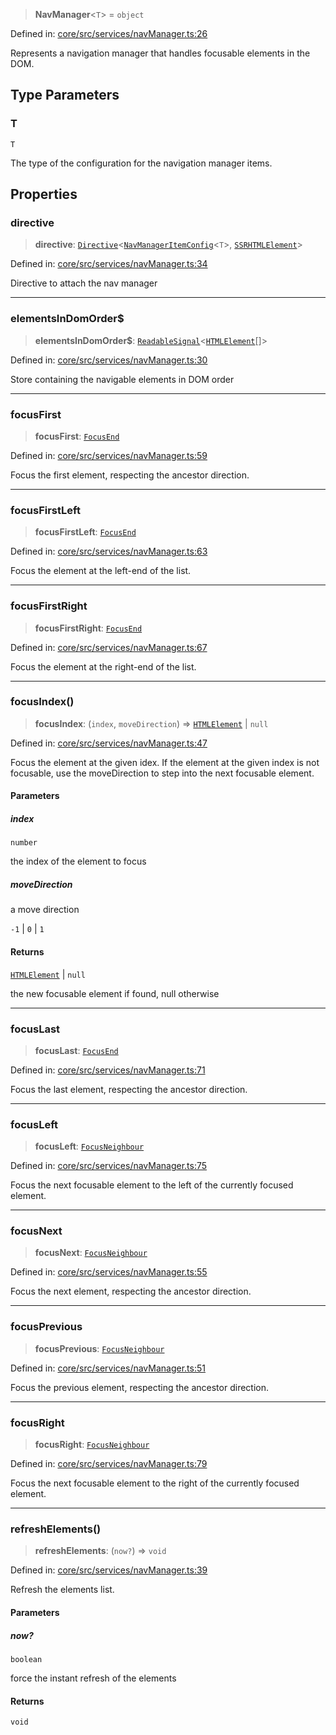 > **NavManager**\<`T`\> = `object`

Defined in: [core/src/services/navManager.ts:26](https://github.com/AmadeusITGroup/AgnosUI/blob/cc106a60435f60bc80ff8e70ab2cbe3220d1407a/core/src/services/navManager.ts#L26)

Represents a navigation manager that handles focusable elements in the DOM.

## Type Parameters

### T

`T`

The type of the configuration for the navigation manager items.

## Properties

### directive

> **directive**: [`Directive`](Directive.md)\<[`NavManagerItemConfig`](../interfaces/NavManagerItemConfig.md)\<`T`\>, [`SSRHTMLElement`](../interfaces/SSRHTMLElement.md)\>

Defined in: [core/src/services/navManager.ts:34](https://github.com/AmadeusITGroup/AgnosUI/blob/cc106a60435f60bc80ff8e70ab2cbe3220d1407a/core/src/services/navManager.ts#L34)

Directive to attach the nav manager

***

### elementsInDomOrder$

> **elementsInDomOrder$**: [`ReadableSignal`](https://amadeusitgroup.github.io/tansu/interfaces/ReadableSignal.html)\<[`HTMLElement`](https://developer.mozilla.org/docs/Web/API/HTMLElement)[]\>

Defined in: [core/src/services/navManager.ts:30](https://github.com/AmadeusITGroup/AgnosUI/blob/cc106a60435f60bc80ff8e70ab2cbe3220d1407a/core/src/services/navManager.ts#L30)

Store containing the navigable elements in DOM order

***

### focusFirst

> **focusFirst**: [`FocusEnd`](FocusEnd.md)

Defined in: [core/src/services/navManager.ts:59](https://github.com/AmadeusITGroup/AgnosUI/blob/cc106a60435f60bc80ff8e70ab2cbe3220d1407a/core/src/services/navManager.ts#L59)

Focus the first element, respecting the ancestor direction.

***

### focusFirstLeft

> **focusFirstLeft**: [`FocusEnd`](FocusEnd.md)

Defined in: [core/src/services/navManager.ts:63](https://github.com/AmadeusITGroup/AgnosUI/blob/cc106a60435f60bc80ff8e70ab2cbe3220d1407a/core/src/services/navManager.ts#L63)

Focus the element at the left-end of the list.

***

### focusFirstRight

> **focusFirstRight**: [`FocusEnd`](FocusEnd.md)

Defined in: [core/src/services/navManager.ts:67](https://github.com/AmadeusITGroup/AgnosUI/blob/cc106a60435f60bc80ff8e70ab2cbe3220d1407a/core/src/services/navManager.ts#L67)

Focus the element at the right-end of the list.

***

### focusIndex()

> **focusIndex**: (`index`, `moveDirection`) => [`HTMLElement`](https://developer.mozilla.org/docs/Web/API/HTMLElement) \| `null`

Defined in: [core/src/services/navManager.ts:47](https://github.com/AmadeusITGroup/AgnosUI/blob/cc106a60435f60bc80ff8e70ab2cbe3220d1407a/core/src/services/navManager.ts#L47)

Focus the element at the given idex.
If the element at the given index is not focusable, use the moveDirection to step into the next focusable element.

#### Parameters

##### index

`number`

the index of the element to focus

##### moveDirection

a move direction

`-1` | `0` | `1`

#### Returns

[`HTMLElement`](https://developer.mozilla.org/docs/Web/API/HTMLElement) \| `null`

the new focusable element if found, null otherwise

***

### focusLast

> **focusLast**: [`FocusEnd`](FocusEnd.md)

Defined in: [core/src/services/navManager.ts:71](https://github.com/AmadeusITGroup/AgnosUI/blob/cc106a60435f60bc80ff8e70ab2cbe3220d1407a/core/src/services/navManager.ts#L71)

Focus the last element, respecting the ancestor direction.

***

### focusLeft

> **focusLeft**: [`FocusNeighbour`](FocusNeighbour.md)

Defined in: [core/src/services/navManager.ts:75](https://github.com/AmadeusITGroup/AgnosUI/blob/cc106a60435f60bc80ff8e70ab2cbe3220d1407a/core/src/services/navManager.ts#L75)

Focus the next focusable element to the left of the currently focused element.

***

### focusNext

> **focusNext**: [`FocusNeighbour`](FocusNeighbour.md)

Defined in: [core/src/services/navManager.ts:55](https://github.com/AmadeusITGroup/AgnosUI/blob/cc106a60435f60bc80ff8e70ab2cbe3220d1407a/core/src/services/navManager.ts#L55)

Focus the next element, respecting the ancestor direction.

***

### focusPrevious

> **focusPrevious**: [`FocusNeighbour`](FocusNeighbour.md)

Defined in: [core/src/services/navManager.ts:51](https://github.com/AmadeusITGroup/AgnosUI/blob/cc106a60435f60bc80ff8e70ab2cbe3220d1407a/core/src/services/navManager.ts#L51)

Focus the previous element, respecting the ancestor direction.

***

### focusRight

> **focusRight**: [`FocusNeighbour`](FocusNeighbour.md)

Defined in: [core/src/services/navManager.ts:79](https://github.com/AmadeusITGroup/AgnosUI/blob/cc106a60435f60bc80ff8e70ab2cbe3220d1407a/core/src/services/navManager.ts#L79)

Focus the next focusable element to the right of the currently focused element.

***

### refreshElements()

> **refreshElements**: (`now?`) => `void`

Defined in: [core/src/services/navManager.ts:39](https://github.com/AmadeusITGroup/AgnosUI/blob/cc106a60435f60bc80ff8e70ab2cbe3220d1407a/core/src/services/navManager.ts#L39)

Refresh the elements list.

#### Parameters

##### now?

`boolean`

force the instant refresh of the elements

#### Returns

`void`
